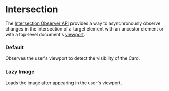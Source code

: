 # Intersection

The [Intersection Observer API](https://developer.mozilla.org/en-US/docs/Web/API/Intersection_Observer_API) provides a way to asynchronously observe changes in the intersection of a target element with an ancestor element or with a top-level document's [viewport](https://developer.mozilla.org/en-US/docs/Glossary/Viewport).

<Playground />

<Usage />

<Api />

<GlobalConfig />

<Examples />

### Default

Observes the user's viewport to detect the visibility of the Card.
<Example value="default" />

### Lazy Image

Loads the image after appearing in the user's viewport.
<Example value="lazy-image" />

<Checklist 
    accessibility={false}
    bidirectionality="N/A"
    cssParts="N/A"
    cssVariables="N/A"
    documentation={true}
    examples={true}
    events={true}
    keyboard="N/A"
    methods="N/A"
    playground={false}
    properties={true}
    skeleton={false}
    slots={true}
/>

<LastModified />
